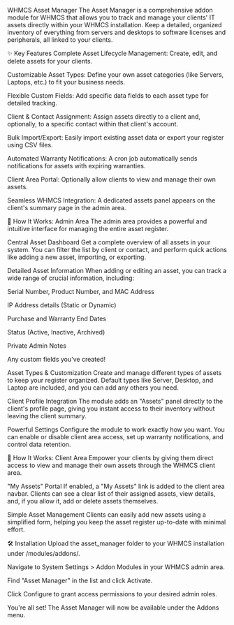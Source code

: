 WHMCS Asset Manager
The Asset Manager is a comprehensive addon module for WHMCS that allows you to track and manage your clients' IT assets directly within your WHMCS installation. Keep a detailed, organized inventory of everything from servers and desktops to software licenses and peripherals, all linked to your clients.

✨ Key Features
Complete Asset Lifecycle Management: Create, edit, and delete assets for your clients.

Customizable Asset Types: Define your own asset categories (like Servers, Laptops, etc.) to fit your business needs.

Flexible Custom Fields: Add specific data fields to each asset type for detailed tracking.

Client & Contact Assignment: Assign assets directly to a client and, optionally, to a specific contact within that client's account.

Bulk Import/Export: Easily import existing asset data or export your register using CSV files.

Automated Warranty Notifications: A cron job automatically sends notifications for assets with expiring warranties.

Client Area Portal: Optionally allow clients to view and manage their own assets.

Seamless WHMCS Integration: A dedicated assets panel appears on the client's summary page in the admin area.

🚀 How It Works: Admin Area
The admin area provides a powerful and intuitive interface for managing the entire asset register.

Central Asset Dashboard
Get a complete overview of all assets in your system. You can filter the list by client or contact, and perform quick actions like adding a new asset, importing, or exporting.

Detailed Asset Information
When adding or editing an asset, you can track a wide range of crucial information, including:

Serial Number, Product Number, and MAC Address

IP Address details (Static or Dynamic)

Purchase and Warranty End Dates

Status (Active, Inactive, Archived)

Private Admin Notes

Any custom fields you've created!

Asset Types & Customization
Create and manage different types of assets to keep your register organized. Default types like Server, Desktop, and Laptop are included, and you can add any others you need.

Client Profile Integration
The module adds an "Assets" panel directly to the client's profile page, giving you instant access to their inventory without leaving the client summary.

Powerful Settings
Configure the module to work exactly how you want. You can enable or disable client area access, set up warranty notifications, and control data retention.

👤 How It Works: Client Area
Empower your clients by giving them direct access to view and manage their own assets through the WHMCS client area.

"My Assets" Portal
If enabled, a "My Assets" link is added to the client area navbar. Clients can see a clear list of their assigned assets, view details, and, if you allow it, add or delete assets themselves.

Simple Asset Management
Clients can easily add new assets using a simplified form, helping you keep the asset register up-to-date with minimal effort.

🛠️ Installation
Upload the asset_manager folder to your WHMCS installation under /modules/addons/.

Navigate to System Settings > Addon Modules in your WHMCS admin area.

Find "Asset Manager" in the list and click Activate.

Click Configure to grant access permissions to your desired admin roles.

You're all set! The Asset Manager will now be available under the Addons menu.
